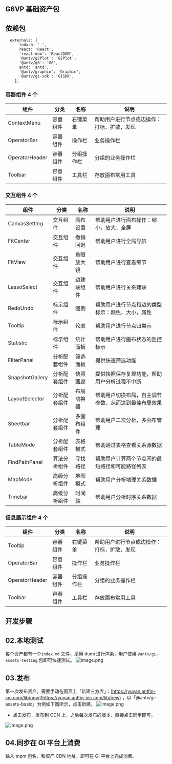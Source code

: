 ## G6VP 基础资产包

## 依赖包

```tsx
  externals: {
      lodash: '_',
      react: 'React',
      'react-dom': 'ReactDOM',
      '@antv/g2Plot': 'G2Plot',
      '@antv/g6': 'G6',
      antd: 'antd',
      '@antv/graphin': 'Graphin',
      '@antv/gi-sdk': 'GISDK',
    },
```

### 容器组件 4 个

| 组件           | 分类     | 名称       | 说明                                       |
| -------------- | -------- | ---------- | ------------------------------------------ |
| ContextMenu    | 容器组件 | 右键菜单   | 帮助用户进行节点或边操作：打标，扩散，发现 |
| OperatorBar    | 容器组件 | 操作栏     | 业务操作栏                                 |
| OperatorHeader | 容器组件 | 分组操作栏 | 分组的业务操作栏                           |
| Toolbar        | 容器组件 | 工具栏     | 存放画布常用工具                           |

### 交互组件 4 个

| 组件            | 分类         | 名称       | 说明                                                 |
| --------------- | ------------ | ---------- | ---------------------------------------------------- |
| CanvasSetting   | 交互组件     | 画布设置   | 帮助用户进行画布操作：缩小，放大，全屏               |
| FitCenter       | 交互组件     | 撤销回退   | 帮助用户进行全局导航                                 |
| FitView         | 交互组件     | 鱼眼放大镜 | 帮助用户进行查看细节                                 |
| LassoSelect     | 交互组件     | 边建联组件 | 帮助用户进行关系建联                                 |
| RedoUndo        | 标示组件     | 图例       | 帮助用户进行节点和边的类型标示：颜色，大小，属性     |
| Tooltip         | 标示组件     | 轮廓       | 帮助用户进行节点归类示                               |
| Statistic       | 标示组件     | 统计面板   | 帮助用户进行画布状态的监控标示                       |
| FilterPanel     | 分析配套组件 | 筛选面板   | 提供快速筛选功能                                     |
| SnapshotGallery | 分析配套组件 | 快照画廊   | 提供快照保存复现功能，帮助用户分析过程不中断         |
| LayoutSelector  | 分析配套组件 | 布局切换器 | 帮助用户切换布局，自主调节参数，从而达到最佳布局效果 |
| Sheetbar        | 分析配套组件 | 多画布组件 | 帮助用户二次分析，多画布管理                         |
| TableMode       | 分析配套组件 | 表格模式   | 帮助通过表格查看关系源数据                           |
| FindPathPanel   | 算法分析组件 | 寻找路径   | 帮助用户计算两个节点间的最短路径和可能路径列表       |
| MapMode         | 高级分析组件 | 地图模式   | 帮助用户分析地理关系数据                             |
| Timebar         | 高级分析组件 | 时间轴     | 帮助用户分析时序关系数据                             |

### 信息展示组件 4 个

| 组件           | 分类     | 名称       | 说明                                       |
| -------------- | -------- | ---------- | ------------------------------------------ |
| Tooltip        | 容器组件 | 右键菜单   | 帮助用户进行节点或边操作：打标，扩散，发现 |
| OperatorBar    | 容器组件 | 操作栏     | 业务操作栏                                 |
| OperatorHeader | 容器组件 | 分组操作栏 | 分组的业务操作栏                           |
| Toolbar        | 容器组件 | 工具栏     | 存放画布常用工具                           |

## 开发步骤

## 02.本地测试

每个资产都有一个`index.md` 文件，采用 dumi 进行渲染，用户使用 `@antv/gi-assets-testing` 包即可快速测试。
![image.png](https://intranetproxy.alipay.com/skylark/lark/0/2022/png/97618/1641378392662-b39f89d8-9daa-410e-aba7-d590d83d4a49.png#clientId=u9eac05c3-3072-4&crop=0&crop=0&crop=1&crop=1&from=paste&height=1231&id=uaf3645c9&margin=%5Bobject%20Object%5D&name=image.png&originHeight=1231&originWidth=1361&originalType=binary&ratio=1&rotation=0&showTitle=false&size=206752&status=done&style=none&taskId=uedbfb812-ae5e-485c-8b3a-beb980f802b&title=&width=1361)

## 03.发布

第一次发布资产，需要手动在雨燕上「新建三方库」：[https://yuyan.antfin-inc.com/lib/new](https://yuyan.antfin-inc.com/lib/new) ，以「@antv/gi-assets-basic」为例如下图所示，点击新建。
![image.png](https://intranetproxy.alipay.com/skylark/lark/0/2022/png/97618/1641377456620-2fcfd738-a023-4a4e-8130-2f5b6c365ac1.png#clientId=u9eac05c3-3072-4&crop=0&crop=0&crop=1&crop=1&from=paste&height=1089&id=uc8c36365&margin=%5Bobject%20Object%5D&name=image.png&originHeight=1089&originWidth=1316&originalType=binary&ratio=1&rotation=0&showTitle=false&size=101250&status=done&style=none&taskId=uf198441f-5243-45fe-b6df-e98581bb060&title=&width=1316)

- 点击发布，发布到 CDN 上，之后每次发布的版本，直接点击同步即可。

![image.png](https://intranetproxy.alipay.com/skylark/lark/0/2022/png/97618/1641377676807-54613c46-39e9-45c5-80cf-ed9fbe4b6ad9.png#clientId=u9eac05c3-3072-4&crop=0&crop=0&crop=1&crop=1&from=paste&height=294&id=ua5a179f4&margin=%5Bobject%20Object%5D&name=image.png&originHeight=294&originWidth=1294&originalType=binary&ratio=1&rotation=0&showTitle=false&size=36709&status=done&style=none&taskId=u35bf5ff4-80a6-4d65-9cdc-0da64253e4a&title=&width=1294)

## 04.同步在 GI 平台上消费

输入 tnpm 包名，和资产 CDN 地址，即可在 GI 平台上完成消费。
